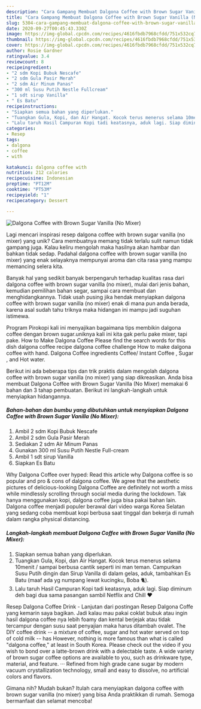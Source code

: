 ```yaml
---
description: "Cara Gampang Membuat Dalgona Coffee with Brown Sugar Vanilla (No Mixer) yang Sempurna"
title: "Cara Gampang Membuat Dalgona Coffee with Brown Sugar Vanilla (No Mixer) yang Sempurna"
slug: 5304-cara-gampang-membuat-dalgona-coffee-with-brown-sugar-vanilla-no-mixer-yang-sempurna
date: 2020-09-27T00:45:43.330Z
image: https://img-global.cpcdn.com/recipes/4616fbdb7968cfdd/751x532cq70/dalgona-coffee-with-brown-sugar-vanilla-no-mixer-foto-resep-utama.jpg
thumbnail: https://img-global.cpcdn.com/recipes/4616fbdb7968cfdd/751x532cq70/dalgona-coffee-with-brown-sugar-vanilla-no-mixer-foto-resep-utama.jpg
cover: https://img-global.cpcdn.com/recipes/4616fbdb7968cfdd/751x532cq70/dalgona-coffee-with-brown-sugar-vanilla-no-mixer-foto-resep-utama.jpg
author: Rosie Gardner
ratingvalue: 3.4
reviewcount: 8
recipeingredient:
- "2 sdm Kopi Bubuk Nescafe"
- "2 sdm Gula Pasir Merah"
- "2 sdm Air Minum Panas"
- "300 ml Susu Putih Nestle Fullcream"
- "1 sdt sirup Vanilla"
- " Es Batu"
recipeinstructions:
- "Siapkan semua bahan yang diperlukan."
- "Tuangkan Gula, Kopi, dan Air Hangat. Kocok terus menerus selama 10menit / sampai berbusa cantik seperti ini man teman. Campurkan Susu Putih dingin dan Sirup Vanilla di dalam gelas, aduk, tambahkan Es Batu (maaf ada yg numpang lewat kucingku, Boba 🐈)."
- "Lalu taruh Hasil Campuran Kopi tadi keatasnya, aduk lagi. Siap diminum deh bagi dua sama pasangan sambil Netflix and Chill ❤️"
categories:
- Resep
tags:
- dalgona
- coffee
- with

katakunci: dalgona coffee with 
nutrition: 212 calories
recipecuisine: Indonesian
preptime: "PT12M"
cooktime: "PT53M"
recipeyield: "1"
recipecategory: Dessert

---
```



![Dalgona Coffee with Brown Sugar Vanilla (No Mixer)](https://img-global.cpcdn.com/recipes/4616fbdb7968cfdd/751x532cq70/dalgona-coffee-with-brown-sugar-vanilla-no-mixer-foto-resep-utama.jpg)

Lagi mencari inspirasi resep dalgona coffee with brown sugar vanilla (no mixer) yang unik? Cara membuatnya memang tidak terlalu sulit namun tidak gampang juga. Kalau keliru mengolah maka hasilnya akan hambar dan bahkan tidak sedap. Padahal dalgona coffee with brown sugar vanilla (no mixer) yang enak selayaknya mempunyai aroma dan cita rasa yang mampu memancing selera kita.

Banyak hal yang sedikit banyak berpengaruh terhadap kualitas rasa dari dalgona coffee with brown sugar vanilla (no mixer), mulai dari jenis bahan, kemudian pemilihan bahan segar, sampai cara membuat dan menghidangkannya. Tidak usah pusing jika hendak menyiapkan dalgona coffee with brown sugar vanilla (no mixer) enak di mana pun anda berada, karena asal sudah tahu triknya maka hidangan ini mampu jadi suguhan istimewa.

Program Pirokopi kali ini menyajikan bagaimana tips membikin dalgona coffee dengan brown sugar.uniknya kali ini kita gak perlu pake mixer, tapi pake. How to Make Dalgona Coffee Please find the search words for this dish dalgona coffee recipe dalgona coffee challenge How to make dalgona coffee with hand. Dalgona Coffee ingredients Coffee/ Instant Coffee , Sugar , and Hot water.


Berikut ini ada beberapa tips dan trik praktis dalam mengolah dalgona coffee with brown sugar vanilla (no mixer) yang siap dikreasikan. Anda bisa membuat Dalgona Coffee with Brown Sugar Vanilla (No Mixer) memakai 6 bahan dan 3 tahap pembuatan. Berikut ini langkah-langkah untuk menyiapkan hidangannya.

<!--inarticleads1-->

##### Bahan-bahan dan bumbu yang dibutuhkan untuk menyiapkan Dalgona Coffee with Brown Sugar Vanilla (No Mixer):

1. Ambil 2 sdm Kopi Bubuk Nescafe
1. Ambil 2 sdm Gula Pasir Merah
1. Sediakan 2 sdm Air Minum Panas
1. Gunakan 300 ml Susu Putih Nestle Full-cream
1. Ambil 1 sdt sirup Vanilla
1. Siapkan  Es Batu


Why Dalgona Coffee over hyped: Read this article why Dalgona coffee is so popular and pro &amp; cons of dalgona coffee. We agree that the aesthetic pictures of delicious-looking Dalgona Coffee are definitely not worth a miss while mindlessly scrolling through social media during the lockdown. Tak hanya menggunakan kopi, dalgona coffee juga bisa pakai bahan lain. Dalgona coffee menjadi populer berawal dari video warga Korea Selatan yang sedang coba membuat kopi berbusa saat tinggal dan bekerja di rumah dalam rangka physical distancing. 

<!--inarticleads2-->

##### Langkah-langkah membuat Dalgona Coffee with Brown Sugar Vanilla (No Mixer):

1. Siapkan semua bahan yang diperlukan.
1. Tuangkan Gula, Kopi, dan Air Hangat. Kocok terus menerus selama 10menit / sampai berbusa cantik seperti ini man teman. Campurkan Susu Putih dingin dan Sirup Vanilla di dalam gelas, aduk, tambahkan Es Batu (maaf ada yg numpang lewat kucingku, Boba 🐈).
1. Lalu taruh Hasil Campuran Kopi tadi keatasnya, aduk lagi. Siap diminum deh bagi dua sama pasangan sambil Netflix and Chill ❤️


Resep Dalgona Coffee Drink - Lanjutan dari postingan Resep Dalgona Coffe yang kemarin saya bagikan. Jadi kalau mau pakai coklat bubuk atau ingin hasil dalgona coffee nya lebih foamy dan kental berjejak atau tidak tercampur dengan susu saat penyajian maka harus ditambah ovalet. The DIY coffee drink -- a mixture of coffee, sugar and hot water served on top of cold milk -- has However, nothing is more famous than what is called &#34;dalgona coffee,&#34; at least in South Korea. Please check out the video if you wish to bond over a latte-brown drink with a delectable taste. A wide variety of brown sugar coffee options are available to you, such as drinkware type, material, and feature. ··· Refined from high grade cane sugar by modern vacuum crystallization technology, small and easy to dissolve, no artificial colors and flavors. 

Gimana nih? Mudah bukan? Itulah cara menyiapkan dalgona coffee with brown sugar vanilla (no mixer) yang bisa Anda praktikkan di rumah. Semoga bermanfaat dan selamat mencoba!
